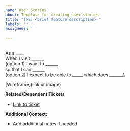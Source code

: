 ```yaml
---
name: User Stories
about: Template for creating user stories
title: "[FE] <brief feature description> "
labels: ''
assignees: ''

---
```


**<brief feature description>**\
As a ____\
When I visit ______,\
(option 1)
I want to ______\
so that I can ______\
(option 2)
I expect to be able to _____ which does _______\

[Wireframe](link or image)

**Related/Dependent Tickets**
- [Link to ticket](link)

**Additional Context:**
- Add additional notes if needed
